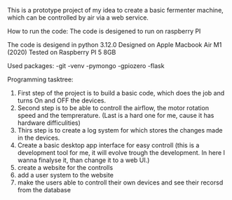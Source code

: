 This is a prototype project of my idea to create a basic fermenter machine, which can be controlled by air via a web service.

How to run the code:
The code is desigened to run on raspberry PI

The code is desigend in python 3.12.0
Designed on Apple Macbook Air M1 (2020)
Tested on Raspberry PI 5 8GB

Used packages:
-git
-venv
-pymongo
-gpiozero
-flask

Programming tasktree:
1. First step of the project is to build a basic code, which does the job and turns On and OFF the devices.
2. Second step is to be able to controll the airflow, the motor rotation speed and the temprerature. (Last is a hard one for me, cause it has hardware difficulities)
3. Thirs step is to create a log system for which stores the changes made in the devices.
4. Create a basic desktop app interface for easy controll (this is a development tool for me, it will evolve trough the development. In here I wanna finalyse it, than change it to a web UI.)
5. create a website for the controlls
6. add a user system to the website
7. make the users able to controll their own devices and see their recorsd from the database
